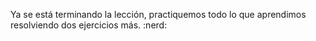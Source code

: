 Ya se está terminando la lección, practiquemos todo lo que aprendimos resolviendo dos ejercicios más. :nerd:
